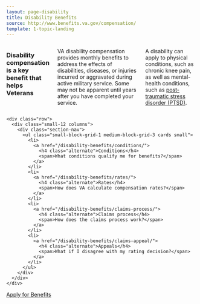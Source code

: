 ```yaml
---
layout: page-disability
title: Disability Benefits
source: http://www.benefits.va.gov/compensation/
template: 1-topic-landing
---
```


<div class="main" role="main" markdown="0">
  <div class="section one" markdown="0">
    <div class="primary" markdown="0">
      <div class="row" markdown="0">
        <div class="small-12 columns" markdown="0">
          <h3>Disability compensation is a key benefit that helps Veterans</h3>
          <p>VA disability compensation provides monthly benefits to address the effects of disabilities, diseases, or injuries incurred or aggravated during active military service. Some may not be apparent until years after you have completed your service.</p>
          <p>A disability can apply to physical conditions, such as chronic knee pain, as well as mental-health conditions, such as <a href="/disability-benefits/conditions/ptsd/">post-traumatic stress disorder (PTSD)</a>.</p>
        </div>
      </div>
    </div>

    <div class="row">
      <div class="small-12 columns">
        <div class="section-nav">
          <ul class="small-block-grid-1 medium-block-grid-3 cards small">
            <li>
              <a href="/disability-benefits/conditions/">
                <h4 class="alternate">Conditions</h4>
                <span>What conditions qualify me for benefits?</span>
              </a>
            </li>
            <li>
              <a href="/disability-benefits/rates/">
                <h4 class="alternate">Rates</h4>
                <span>How does VA calculate compensation rates?</span>
              </a>
            </li>
            <li>
              <a href="/disability-benefits/claims-process/">
                <h4 class="alternate">Claims process</h4>
                <span>How does the claims process work?</span>
              </a>
            </li>
            <li>
              <a href="/disability-benefits/claims-appeal/">
                <h4 class="alternate">Appeals</h4>
                <span>What if I disagree with my rating decision?</span>
              </a>
            </li>
          </ul>
        </div>
      </div>
    </div>
</div>

<div class="section do">
  <div class="row">
    <div class="small-12 columns">
      <div class="actions">
        <a href="get/" class="usa-button-primary">Apply for Benefits</a>
      </div>
    </div>
  </div>
</div>